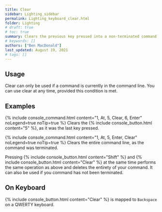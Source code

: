 ```yaml
---
title: Clear
sidebar: Lighting_sidebar
permalink: Lighting_keyboard_clear.html
folder: Lighting
# draft: true
# toc: true
summary: Clears the previous key pressed into a non-terminated command line, or clears the command if it had been terminated.
# keywords: []
authors: ["Ben MacDonald"]
last_updated: August 19, 2021
# tags: []
---
```


## Usage
Clear can only be used if a command is currently in the command line. You can use clear at any time, provided this condition is met.
## Examples
{% include console_command.html content="1, At, 5, Clear, 6, Enter" noLegend=true noTip=true %}
Clears the {% include console_button.html content="5" %}, as it was the last key pressed.

{% include console_command.html content="1, At, 5, Enter, Clear" noLegend=true noTip=true %}
Clears the entire command line, as the command was terminated.

Pressing {% include console_button.html content="Shift" %} and {% include console_button.html content="Clear" %} at the same time performs the same operation as above and deletes the entirety of your command. It can also be used if you command has not been terminated.
## On Keyboard
{% include console_button.html content="Clear" %} is mapped to `Backspace` on a QWERTY keyboard.